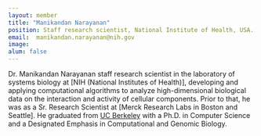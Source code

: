 ```yaml
---
layout: member
title: "Manikandan Narayanan"
position: Staff research scientist, National Institute of Health, USA.
email:  manikandan.narayanan@nih.gov
image: 
alum: false
---
```

Dr. Manikandan Narayanan staff research scientist in the laboratory of systems biology at [NIH (National Institutes of Health)], developing and applying computational algorithms to analyze high-dimensional biological data on the interaction and activity of cellular components. Prior to that, he was as a Sr. Research Scientist at [Merck Research Labs in Boston and Seattle]. He graduated from [UC Berkeley] with a Ph.D. in Computer Science and a Designated Emphasis in Computational and Genomic Biology.

[National Institutes of Health)]: https://www.nih.gov/
[Merck Research Labs]: http://www.merck.com/research/mrl-labs.html
[UC Berkeley]: http://www.berkeley.edu/

